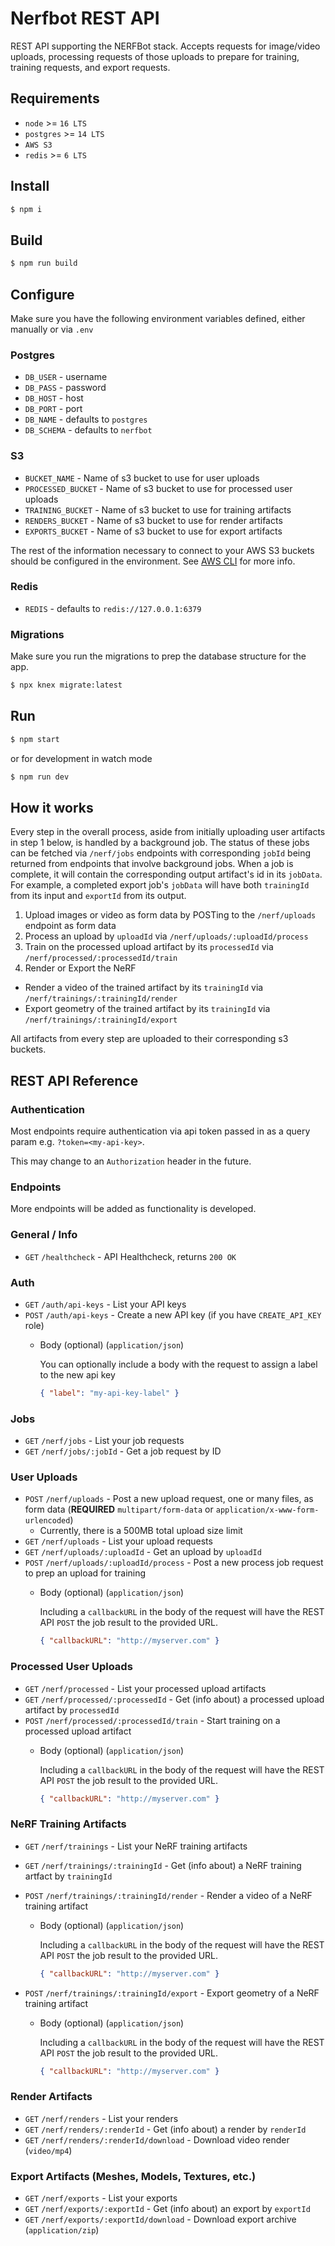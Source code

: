 # Nerfbot REST API

REST API supporting the NERFBot stack.  Accepts requests for image/video uploads, processing requests of those uploads to prepare for training, training requests, and export requests.

## Requirements
- `node` >= `16 LTS`
- `postgres` >= `14 LTS`
- `AWS S3`
- `redis` >= `6 LTS`

## Install
```bash
$ npm i
```
## Build
```bash
$ npm run build
```
## Configure
Make sure you have the following environment variables defined, either manually
or via `.env`

### Postgres
- `DB_USER` - username
- `DB_PASS` - password
- `DB_HOST` - host
- `DB_PORT` - port
- `DB_NAME` - defaults to `postgres`
- `DB_SCHEMA` - defaults to `nerfbot`

### S3
- `BUCKET_NAME` - Name of s3 bucket to use for user uploads
- `PROCESSED_BUCKET` - Name of s3 bucket to use for processed user uploads
- `TRAINING_BUCKET` - Name of s3 bucket to use for training artifacts
- `RENDERS_BUCKET` - Name of s3 bucket to use for render artifacts
- `EXPORTS_BUCKET` - Name of s3 bucket to use for export artifacts

The rest of the information necessary to connect to your AWS S3 buckets should
be configured in the environment.  See [AWS CLI](https://aws.amazon.com/cli/)
for more info.

### Redis
- `REDIS` - defaults to `redis://127.0.0.1:6379`

### Migrations

Make sure you run the migrations to prep the database structure for the app.
```bash
$ npx knex migrate:latest
```

## Run
```bash
$ npm start
```
or for development in watch mode
```bash
$ npm run dev
```

## How it works

Every step in the overall process, aside from initially uploading user artifacts in step 1 below, is handled by a background job.
The status of these jobs can be fetched via `/nerf/jobs` endpoints with corresponding `jobId` being returned from endpoints that involve background jobs.
When a job is complete, it will contain the corresponding output artifact's id in its `jobData`.
For example, a completed export job's `jobData` will have both `trainingId` from its input and `exportId` from its output.

1) Upload images or video as form data by POSTing to the `/nerf/uploads` endpoint as form data
2) Process an upload by `uploadId` via `/nerf/uploads/:uploadId/process`
3) Train on the processed upload artifact by its `processedId` via `/nerf/processed/:processedId/train`
4) Render or Export the NeRF
  - Render a video of the trained artifact by its `trainingId` via `/nerf/trainings/:trainingId/render`
  - Export geometry of the trained artifact by its `trainingId` via `/nerf/trainings/:trainingId/export`

All artifacts from every step are uploaded to their corresponding s3 buckets.

## REST API Reference

### Authentication

Most endpoints require authentication via api token passed in as a query param
e.g. `?token=<my-api-key>`.

This may change to an `Authorization` header in the future.

### Endpoints

More endpoints will be added as functionality is developed.

### General / Info
- `GET` `/healthcheck` - API Healthcheck, returns `200 OK`

### Auth
- `GET` `/auth/api-keys` - List your API keys
- `POST` `/auth/api-keys` - Create a new API key (if you have `CREATE_API_KEY` role)
  - Body (optional) (`application/json`)

    You can optionally include a body with the request to assign a label to the new api key
    ```json
    { "label": "my-api-key-label" }
    ```
    

### Jobs
- `GET` `/nerf/jobs` - List your job requests
- `GET` `/nerf/jobs/:jobId` - Get a job request by ID

### User Uploads
- `POST` `/nerf/uploads` - Post a new upload request, one or many files, as
form data (**REQUIRED** `multipart/form-data` or `application/x-www-form-urlencoded`)
  - Currently, there is a 500MB total upload size limit
- `GET` `/nerf/uploads` - List your upload requests
- `GET` `/nerf/uploads/:uploadId` - Get an upload by `uploadId`
- `POST` `/nerf/uploads/:uploadId/process` - Post a new process job request to
prep an upload for training
  - Body (optional) (`application/json`)

    Including a `callbackURL` in the body of the request will have the REST API
    `POST` the job result to the provided URL.
    ```json
    { "callbackURL": "http://myserver.com" }
    ```

### Processed User Uploads
- `GET` `/nerf/processed` - List your processed upload artifacts
- `GET` `/nerf/processed/:processedId` - Get (info about) a processed upload artifact by `processedId`
- `POST` `/nerf/processed/:processedId/train` - Start training on a processed upload artifact
  - Body (optional) (`application/json`)

    Including a `callbackURL` in the body of the request will have the REST API
    `POST` the job result to the provided URL.
    ```json
    { "callbackURL": "http://myserver.com" }
    ```

### NeRF Training Artifacts
- `GET` `/nerf/trainings` - List your NeRF training artifacts
- `GET` `/nerf/trainings/:trainingId` - Get (info about) a NeRF training artfact by `trainingId`
- `POST` `/nerf/trainings/:trainingId/render` - Render a video of a NeRF training artifact
  - Body (optional) (`application/json`)

    Including a `callbackURL` in the body of the request will have the REST API
    `POST` the job result to the provided URL.
    ```json
    { "callbackURL": "http://myserver.com" }
    ```

- `POST` `/nerf/trainings/:trainingId/export` - Export geometry of a NeRF training artifact
  - Body (optional) (`application/json`)

    Including a `callbackURL` in the body of the request will have the REST API
    `POST` the job result to the provided URL.
    ```json
    { "callbackURL": "http://myserver.com" }
    ```

### Render Artifacts
- `GET` `/nerf/renders` - List your renders
- `GET` `/nerf/renders/:renderId` - Get (info about) a render by `renderId`
- `GET` `/nerf/renders/:renderId/download` - Download video render (`video/mp4`)

### Export Artifacts (Meshes, Models, Textures, etc.)
- `GET` `/nerf/exports` - List your exports
- `GET` `/nerf/exports/:exportId` - Get (info about) an export by `exportId`
- `GET` `/nerf/exports/:exportId/download` - Download export archive (`application/zip`)
